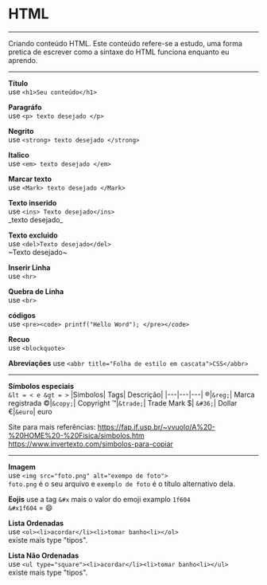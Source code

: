 # HTML

---  

Criando conteúdo HTML.
Este conteúdo refere-se a estudo, uma forma pretica de escrever 
como a sintaxe do HTML funciona enquanto eu aprendo.

---  

**Título**  
use ```<h1>Seu conteúdo</h1>```

**Paragráfo**   
use ```<p> texto desejado </p>```  

**Negrito**  
use ```<strong> texto desejado </strong> ```

**Italico**  
use ```<em> texto desejado </em>```  

**Marcar texto**  
use ```<Mark> texto desejado </Mark>```    

**Texto inserido**  
use ```<ins> Texto desejado</ins>```  
\_texto desejado\_   

**Texto excluido**  
use ```<del>Texto desejado</del>```  
~Texto desejado~    

**Inserir Linha**  
use ```<hr>```

**Quebra de Linha**   
use ```<br>```  

**códigos**  
use ```<pre><code> printf("Hello Word"); </pre></code>```  

**Recuo**  
use ```<blockquote>```  

**Abreviações**
use ```<abbr title="Folha de estilo em cascata">CSS</abbr>```

---  

**Símbolos especiais**   
```&lt = < e &gt = >```
|Simbolos| Tags| Descrição|
|---|---|---|
&reg;|```&reg;```| Marca registrada
&copy;|```&copy;```| Copyright
&trade;|```&trade;```| Trade Mark
&#36;| ```&#36;```| Dollar
&euro;|```&euro```| euro

Site para mais referências: https://fap.if.usp.br/~vvuolo/A%20-%20HOME%20-%20Fisica/simbolos.htm
https://www.invertexto.com/simbolos-para-copiar

---  
**Imagem**  
use ```<img src="foto.png" alt="exempo de foto">```  
```foto.png``` é o seu arquivo e ```exemplo de foto``` é o título alternativo dela.  

**Eojis**
use a tag ```&#x``` mais o valor do emoji examplo ```1f604```   
```&#x1f604``` = 😄  

**Lista Ordenadas**  
use ```<ol><li>acordar</li><li>tomar banho<li></ol>```  
existe mais type "tipos".

**Lista Não Ordenadas**  
use ```<ul type="square"><li>acordar</li><li>tomar banho<li></ul>```  
existe mais type "tipos".
